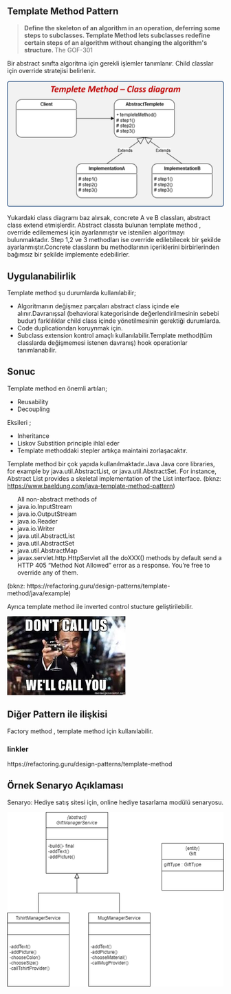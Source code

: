 <h2> Template Method Pattern </h2>

<blockquote>
    <b>
Define the skeleton of an algorithm in an operation, deferring some steps to subclasses.
Template Method lets subclasses redefine certain steps of an algorithm without
changing the algorithm's structure.
    </b>The  GOF-301
</blockquote>

  <p>
     Bir abstract sınıfta algoritma için gerekli işlemler tanımlanır. Child classlar için override stratejisi belirlenir.
  </p>


![](/image/templateMethodDiagram.png)

Yukardaki class diagramı baz alırsak, concrete A ve B classları, abstract class extend etmişlerdir.
Abstract classta bulunan template method , override edilememesi için ayarlanmıştır ve istenilen algoritmayı bulunmaktadır.
Step 1,2 ve 3 methodları ise override edilebilecek bir şekilde ayarlanmıştır.Concrete classların bu methodlarının içeriklerini birbirlerinden bağımsız bir şekilde implemente edebilirler.


<h2> Uygulanabilirlik  </h2>
<p>Template method şu durumlarda kullanılabilir; </p>
<ul>
<li> Algoritmanın değişmez parçaları abstract class içinde ele alınır.Davranışsal (behavioral kategorisinde değerlendirilmesinin sebebi budur) farklılıklar child class içinde yönetilmesinin gerektiği durumlarda.</li>
<li> Code duplicationdan koruynmak için.</li>
<li> Subclass extension kontrol amaçlı kullanılabilir.Template method(tüm classlarda değişmemesi istenen davranış) hook operationlar tanımlanabilir.</li>
</ul>

<h2>Sonuc </h2>
Template method en önemli artıları;
<ul>
<li> Reusability</li>
<li> Decoupling</li>
</ul>

Eksileri ;
<ul>
<li> Inheritance</li>
<li> Liskov Substition principle ihlal eder</li>
<li> Template methoddaki stepler artıkça maintaini zorlaşacaktır.</li>
</ul>


Template method bir çok yapıda kullanılmaktadır.Java Java core libraries, for example by java.util.AbstractList, or java.util.AbstractSet. 
For instance, Abstract List provides a skeletal implementation of the List interface.
(bknz: https://www.baeldung.com/java-template-method-pattern)

<ul>
All non-abstract methods of 
<li> java.io.InputStream  </li> 
<li> java.io.OutputStream </li>
<li> java.io.Reader </li>
<li> java.io.Writer </li>
<li> java.util.AbstractList </li> 
<li> java.util.AbstractSet </li>
<li> java.util.AbstractMap </li>
<li> javax.servlet.http.HttpServlet all the doXXX() methods by default send a HTTP 405 “Method Not Allowed” error as a response. You’re free to override any of them. </li>
</ul>
(bknz: https://refactoring.guru/design-patterns/template-method/java/example)

Ayrıca template method ile inverted control stucture geliştirilebilir.

 
![](/image/Hollywood.jpg)


<h2>Diğer Pattern ile ilişkisi</h2>
Factory method , template method için kullanılabilir.





<h3>linkler </h3>
https://refactoring.guru/design-patterns/template-method



<h2> Örnek Senaryo Açıklaması </h2>
Senaryo: Hediye satış sitesi için, online hediye tasarlama modülü senaryosu.

![](/image/templateMethod.png)

